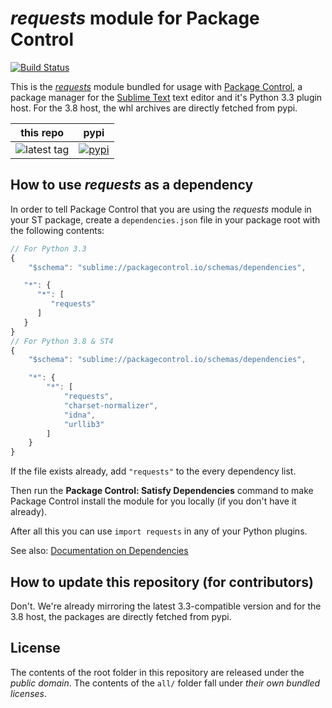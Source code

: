# *requests* module for Package Control
[![Build Status](https://travis-ci.org/packagecontrol/requests.png?branch=master)](https://travis-ci.org/packagecontrol/requests)


This is the *[requests][]* module
bundled for usage with [Package Control][],
a package manager
for the [Sublime Text][] text editor
and it's Python 3.3 plugin host.
For the 3.8 host,
the whl archives are directly fetched from pypi.


this repo | pypi
---- | ----
![latest tag](https://img.shields.io/github/tag/packagecontrol/requests.svg) | [![pypi](https://img.shields.io/pypi/v/requests.svg)][pypi]


## How to use *requests* as a dependency

In order to tell Package Control
that you are using the *requests* module
in your ST package,
create a `dependencies.json` file
in your package root
with the following contents:

```js
// For Python 3.3
{
	"$schema": "sublime://packagecontrol.io/schemas/dependencies",

   "*": {
      "*": [
         "requests"
      ]
   }
}
// For Python 3.8 & ST4
{
	"$schema": "sublime://packagecontrol.io/schemas/dependencies",

	"*": {
		"*": [
			"requests",
			"charset-normalizer",
			"idna",
			"urllib3"
		]
	}
}
```

If the file exists already,
add `"requests"` to the every dependency list.

Then run the **Package Control: Satisfy Dependencies** command
to make Package Control
install the module for you locally
(if you don't have it already).

After all this
you can use `import requests`
in any of your Python plugins.

See also:
[Documentation on Dependencies](https://packagecontrol.io/docs/dependencies)


## How to update this repository (for contributors)

Don't. 
We're already mirroring the latest 3.3-compatible version
and for the 3.8 host,
the packages are directly fetched from pypi.


## License

The contents of the root folder
in this repository
are released
under the *public domain*.
The contents of the `all/` folder
fall under *their own bundled licenses*.


[requests]: http://docs.python-requests.org/en/latest/
[Package Control]: http://packagecontrol.io/
[Sublime Text]: http://sublimetext.com/
[pypi]: https://pypi.python.org/pypi/requests
